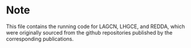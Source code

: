 # Note

This file contains the running code for LAGCN, LHGCE, and REDDA, which were originally sourced from the github repositories published by the corresponding publications.

